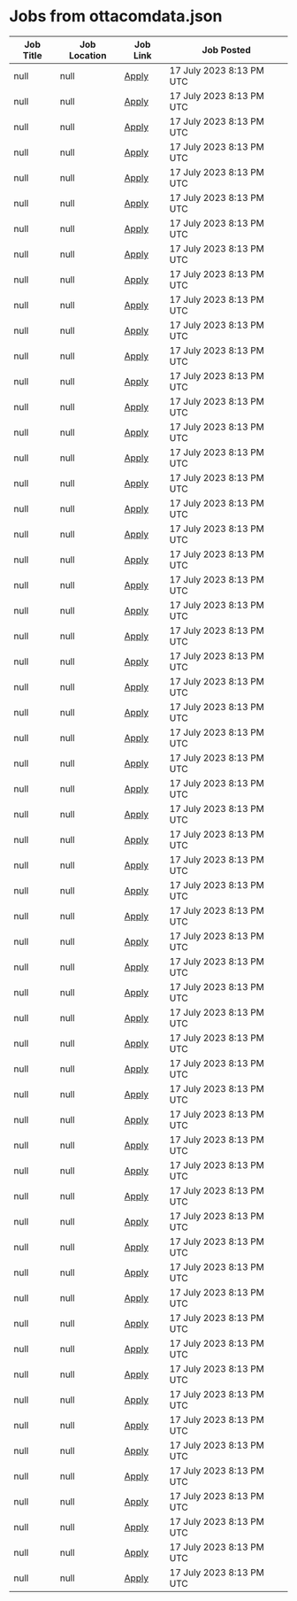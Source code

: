 # Jobs from ottacomdata.json
| Job Title | Job Location | Job Link | Job Posted |
| --- | --- | --- | --- |
| null | null | [Apply](null) | 17 July 2023  8:13 PM UTC |
| null | null | [Apply](null) | 17 July 2023  8:13 PM UTC |
| null | null | [Apply](null) | 17 July 2023  8:13 PM UTC |
| null | null | [Apply](null) | 17 July 2023  8:13 PM UTC |
| null | null | [Apply](null) | 17 July 2023  8:13 PM UTC |
| null | null | [Apply](null) | 17 July 2023  8:13 PM UTC |
| null | null | [Apply](null) | 17 July 2023  8:13 PM UTC |
| null | null | [Apply](null) | 17 July 2023  8:13 PM UTC |
| null | null | [Apply](null) | 17 July 2023  8:13 PM UTC |
| null | null | [Apply](null) | 17 July 2023  8:13 PM UTC |
| null | null | [Apply](null) | 17 July 2023  8:13 PM UTC |
| null | null | [Apply](null) | 17 July 2023  8:13 PM UTC |
| null | null | [Apply](null) | 17 July 2023  8:13 PM UTC |
| null | null | [Apply](null) | 17 July 2023  8:13 PM UTC |
| null | null | [Apply](null) | 17 July 2023  8:13 PM UTC |
| null | null | [Apply](null) | 17 July 2023  8:13 PM UTC |
| null | null | [Apply](null) | 17 July 2023  8:13 PM UTC |
| null | null | [Apply](null) | 17 July 2023  8:13 PM UTC |
| null | null | [Apply](null) | 17 July 2023  8:13 PM UTC |
| null | null | [Apply](null) | 17 July 2023  8:13 PM UTC |
| null | null | [Apply](null) | 17 July 2023  8:13 PM UTC |
| null | null | [Apply](null) | 17 July 2023  8:13 PM UTC |
| null | null | [Apply](null) | 17 July 2023  8:13 PM UTC |
| null | null | [Apply](null) | 17 July 2023  8:13 PM UTC |
| null | null | [Apply](null) | 17 July 2023  8:13 PM UTC |
| null | null | [Apply](null) | 17 July 2023  8:13 PM UTC |
| null | null | [Apply](null) | 17 July 2023  8:13 PM UTC |
| null | null | [Apply](null) | 17 July 2023  8:13 PM UTC |
| null | null | [Apply](null) | 17 July 2023  8:13 PM UTC |
| null | null | [Apply](null) | 17 July 2023  8:13 PM UTC |
| null | null | [Apply](null) | 17 July 2023  8:13 PM UTC |
| null | null | [Apply](null) | 17 July 2023  8:13 PM UTC |
| null | null | [Apply](null) | 17 July 2023  8:13 PM UTC |
| null | null | [Apply](null) | 17 July 2023  8:13 PM UTC |
| null | null | [Apply](null) | 17 July 2023  8:13 PM UTC |
| null | null | [Apply](null) | 17 July 2023  8:13 PM UTC |
| null | null | [Apply](null) | 17 July 2023  8:13 PM UTC |
| null | null | [Apply](null) | 17 July 2023  8:13 PM UTC |
| null | null | [Apply](null) | 17 July 2023  8:13 PM UTC |
| null | null | [Apply](null) | 17 July 2023  8:13 PM UTC |
| null | null | [Apply](null) | 17 July 2023  8:13 PM UTC |
| null | null | [Apply](null) | 17 July 2023  8:13 PM UTC |
| null | null | [Apply](null) | 17 July 2023  8:13 PM UTC |
| null | null | [Apply](null) | 17 July 2023  8:13 PM UTC |
| null | null | [Apply](null) | 17 July 2023  8:13 PM UTC |
| null | null | [Apply](null) | 17 July 2023  8:13 PM UTC |
| null | null | [Apply](null) | 17 July 2023  8:13 PM UTC |
| null | null | [Apply](null) | 17 July 2023  8:13 PM UTC |
| null | null | [Apply](null) | 17 July 2023  8:13 PM UTC |
| null | null | [Apply](null) | 17 July 2023  8:13 PM UTC |
| null | null | [Apply](null) | 17 July 2023  8:13 PM UTC |
| null | null | [Apply](null) | 17 July 2023  8:13 PM UTC |
| null | null | [Apply](null) | 17 July 2023  8:13 PM UTC |
| null | null | [Apply](null) | 17 July 2023  8:13 PM UTC |
| null | null | [Apply](null) | 17 July 2023  8:13 PM UTC |
| null | null | [Apply](null) | 17 July 2023  8:13 PM UTC |
| null | null | [Apply](null) | 17 July 2023  8:13 PM UTC |
| null | null | [Apply](null) | 17 July 2023  8:13 PM UTC |
| null | null | [Apply](null) | 17 July 2023  8:13 PM UTC |
| null | null | [Apply](null) | 17 July 2023  8:13 PM UTC |
